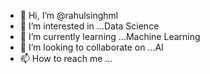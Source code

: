 - 👋 Hi, I’m @rahulsinghml
- 👀 I’m interested in ...Data Science
- 🌱 I’m currently learning ...Machine Learning
- 💞️ I’m looking to collaborate on ...AI
- 📫 How to reach me ...

<!---
rahulsinghml/rahulsinghml is a ✨ special ✨ repository because its `README.md` (this file) appears on your GitHub profile.
You can click the Preview link to take a look at your changes.
--->

